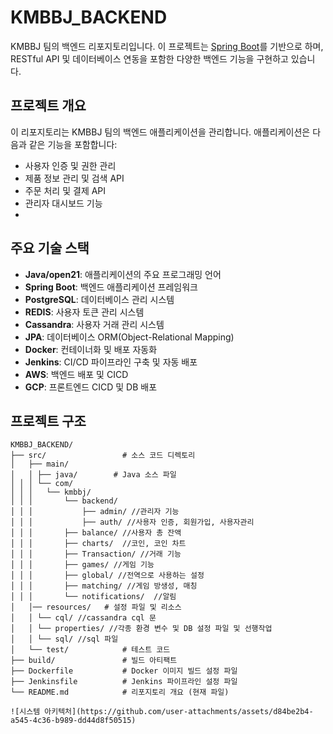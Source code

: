 # KMBBJ_BACKEND

KMBBJ 팀의 백엔드 리포지토리입니다. 이 프로젝트는 [Spring Boot](https://spring.io/projects/spring-boot)를 기반으로 하며, RESTful API 및 데이터베이스 연동을 포함한 다양한 백엔드 기능을 구현하고 있습니다.

## 프로젝트 개요

이 리포지토리는 KMBBJ 팀의 백엔드 애플리케이션을 관리합니다. 애플리케이션은 다음과 같은 기능을 포함합니다:

- 사용자 인증 및 권한 관리
- 제품 정보 관리 및 검색 API
- 주문 처리 및 결제 API
- 관리자 대시보드 기능
- 

## 주요 기술 스택

- **Java/open21**: 애플리케이션의 주요 프로그래밍 언어
- **Spring Boot**: 백엔드 애플리케이션 프레임워크
- **PostgreSQL**: 데이터베이스 관리 시스템
- **REDIS**: 사용자 토큰 관리 시스템
- **Cassandra**: 사용자 거래 관리 시스템
- **JPA**: 데이터베이스 ORM(Object-Relational Mapping)
- **Docker**: 컨테이너화 및 배포 자동화
- **Jenkins**: CI/CD 파이프라인 구축 및 자동 배포
- **AWS**: 백엔드 배포 및 CICD
- **GCP**: 프론트엔드 CICD 및 DB 배포

## 프로젝트 구조

```plaintext
KMBBJ_BACKEND/
├── src/                 # 소스 코드 디렉토리
│   ├── main/
│   │ ├── java/        # Java 소스 파일
│ │ │ └── com/ 
│ │ │	└── kmbbj/ 
│ │ │		└── backend/ 
│ │ │			├── admin/ //관리자 기능
│ │ │			├── auth/ //사용자 인증, 회원가입, 사용자관리
│ │ │ 		├── balance/ //사용자 총 잔액
│ │ │ 		├── charts/  //코인, 코인 차트
│ │ │ 		├── Transaction/ //거래 기능
│ │ │ 		├── games/ //게임 기능
│ │ │ 		├── global/ //전역으로 사용하는 설정
│ │ │ 		├── matching/ //게임 방생성, 매칭
│ │ │ 		└── notifications/  //알림
│   │── resources/   # 설정 파일 및 리소스
│   │ └── cql/ //cassandra cql 문
│   │ └── properties/ //각종 환경 변수 및 DB 설정 파일 및 선행작업
│   │ └── sql/ //sql 파일
│   └── test/            # 테스트 코드
├── build/               # 빌드 아티팩트
├── Dockerfile           # Docker 이미지 빌드 설정 파일
├── Jenkinsfile          # Jenkins 파이프라인 설정 파일
└── README.md            # 리포지토리 개요 (현재 파일)

![시스템 아키텍처](https://github.com/user-attachments/assets/d84be2b4-a545-4c36-b989-dd44d8f50515)
